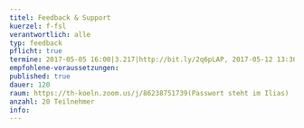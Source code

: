 ```yaml
---
titel: Feedback & Support
kuerzel: f-fsl
verantwortlich: alle
typ: feedback
pflicht: true
termine: 2017-05-05 16:00|3.217|http://bit.ly/2q6pLAP, 2017-05-12 13:30|3.217|http://bit.ly/2q8ehQc, 2017-05-12 16:00|3.217|http://bit.ly/2qfoKFT, 2017-05-18 14:00|3.217|http://bit.ly/2pee2n4, 2017-05-19 14:00|3.217|http://bit.ly/2qTpelC,  2017-05-26 15:00|0.505|http://bit.ly/2qChNSN, 2017-05-26 15:00|0.504|http://bit.ly/2rA5m7x, 2017-05-26 13:00|0.504|http://bit.ly/2q4C2o9, 2017-06-08 14:00|0.504|http://bit.ly/2qPCqYZ, 2017-06-08 16:00|0.504|http://bit.ly/2qQ2u6l, 2017-06-09 16:00|3.216|http://bit.ly/2qXOOVY, 2017-06-09 16:00|3.217|http://bit.ly/2qT4wqt
empfohlene-voraussetzungen: 
published: true
dauer: 120
raum: https://th-koeln.zoom.us/j/86238751739(Passwort steht im Ilias)
anzahl: 20 Teilnehmer
info: 
---
```


